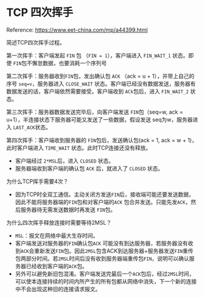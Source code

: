 # TCP 四次挥手

Reference: https://www.eet-china.com/mp/a44399.html

简述TCP四次挥手过程。

第一次挥手：客户端发起 `FIN` 包 （`FIN = 1`），客户端进入 `FIN_WAIT_1` 状态。即使 `FIN`包不懈怠数据，也要消耗一个序列号

第二次挥手：服务器收到`FIN`包，发出确认包 `ACK` （ack = u + 1），并带上自己的序号 `seq=v`，服务器进入 `CLOSE_WAIT` 状态。客户端已经没有数据发送，服务器有数据发送的话，客户端依然需要接受。客户端收到 `ACk`包后，进入 `FIN_WAIT_2` 状态。

第三次挥手：服务器数据发送完毕后，向客户端发送 `FIN`包（seq=w, ack = u+1），半连接状态下服务器可能又发送了一些数据，假设发送 seq为w，服务器进入 `LAST_ACK`状态。

第四次挥手：客户端收到服务器的 `FIN`包后，发送确认包(ack = 1, ack = w + 1)，此时客户端进入 `TIME_WAIT` 状态。此时TCP连接还没有释放。

- 客户端经过 `2*MSL`后，进入 `CLOSED` 状态。
- 服务器端收到客户端的确认包 `ACK` 后，就进入了 `CLOSED` 状态。



为什么TCP挥手需要4次？

- 因为TCP时全双工通信。主动关闭方发送`FIN`后，接收端可能还要发送数据，因此不能将服务器端的`FIN`包和对客户端的`ACK` 包合并发送。只能先发`ACK`，然后服务器待无需发送数据时再发送 `FIN`包。



为什么四次挥手释放连接时需要等待2MSL？

- `MSL`：报文在网络中最大生存时间。
- 客户端发送对服务器的`FIN`确认包`ACK` 可能没有到达服务器，若服务器没有收到`ACK`会重新发送`FIN`包。因此`2MSL`包含ACK到达服务器+服务器发送`FIN`重传包两部分时间。若`2MSL`时间后没有收到服务器端重传包`FIN`，说明可以确认服务器已经收到客户端的`ACK`包。
- 另外可以避免新旧包混淆。客户端发送完最后一个`ACK`包后，经过`2MSL`时间，可以使本连接持续的时间内所产生的所有包都从网络中消失，下一个新的连接中不会出现这种旧的连接请求报文。


